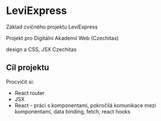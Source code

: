 # LeviExpress

Základ cvičného projektu LeviExpress

Projekt pro Digitální Akademii Web (Czechitas)

design a CSS, JSX Czechitas

## Cíl projektu

Procvičit si:  
- React router
- JSX
- React - práci s komponentami, pokročilá komunikace mezi komponentami, data binding, fetch, react hooks
